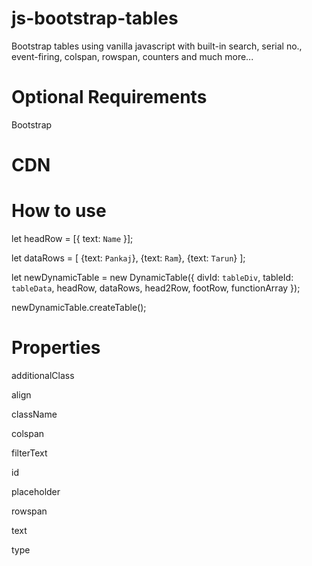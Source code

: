 # js-bootstrap-tables

Bootstrap tables using vanilla javascript with built-in search, serial no., event-firing, colspan, rowspan, counters and much more...

# Optional Requirements

Bootstrap

# CDN

<script src="https://cdn.jsdelivr.net/gh/TaxHeal-in/js-bootstrap-tables@0.1/html.js"></script>
<script src="https://cdn.jsdelivr.net/gh/TaxHeal-in/js-bootstrap-tables@0.1/table.js"></script>

# How to use

let headRow = [{ text: `Name` }];

let dataRows = [
{text: `Pankaj`},
{text: `Ram`},
{text: `Tarun`}
];

let newDynamicTable = new DynamicTable({ divId: `tableDiv`, tableId: `tableData`, headRow, dataRows, head2Row, footRow, functionArray });

newDynamicTable.createTable();

# Properties

additionalClass

align

className

colspan

filterText

id

placeholder

rowspan

text

type
